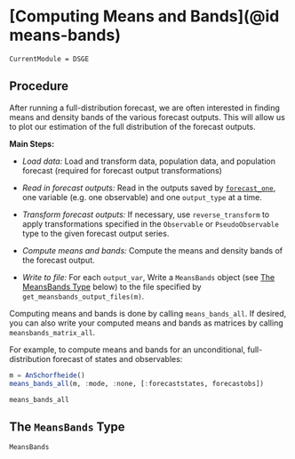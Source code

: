 # [Computing Means and Bands](@id means-bands)

```@meta
CurrentModule = DSGE
```

## Procedure

After running a full-distribution forecast, we are often interested in finding
means and density bands of the various forecast outputs. This will allow us to
plot our estimation of the full distribution of the forecast outputs.

**Main Steps:**

- *Load data:* Load and transform data, population data, and population forecast
  (required for forecast output transformations)

- *Read in forecast outputs:* Read in the outputs saved by
  [`forecast_one`](@ref), one variable (e.g. one observable) and one
  `output_type` at a time.

- *Transform forecast outputs:* If necessary, use `reverse_transform` to apply
  transformations specified in the `Observable` or `PseudoObservable` type to
  the given forecast output series.

- *Compute means and bands:* Compute the means and density bands of the forecast
  output.

- *Write to file:* For each `output_var`, Write a `MeansBands` object (see
  [The MeansBands Type](@ref) below) to the file specified by
  `get_meansbands_output_files(m)`.

Computing means and bands is done by calling `means_bands_all`. If desired, you
can also write your computed means and bands as matrices by calling
`meansbands_matrix_all`.

For example, to compute means and bands for an unconditional, full-distribution
forecast of states and observables:

``` julia
m = AnSchorfheide()
means_bands_all(m, :mode, :none, [:forecaststates, forecastobs])
```

```@docs
means_bands_all
```


## The `MeansBands` Type

``` @docs
MeansBands
```
